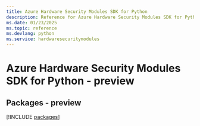 ```yaml
---
title: Azure Hardware Security Modules SDK for Python
description: Reference for Azure Hardware Security Modules SDK for Python
ms.date: 01/23/2025
ms.topic: reference
ms.devlang: python
ms.service: hardwaresecuritymodules
---
```

# Azure Hardware Security Modules SDK for Python - preview
## Packages - preview
[!INCLUDE [packages](hardware-security-modules-index.md)]